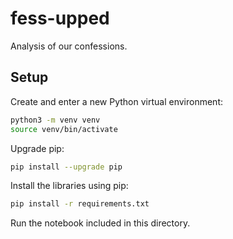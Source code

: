 # fess-upped

Analysis of our confessions.

## Setup

Create and enter a new Python virtual environment:
```bash
python3 -m venv venv
source venv/bin/activate
```

Upgrade pip:
```bash
pip install --upgrade pip
```

Install the libraries using pip:
```bash
pip install -r requirements.txt
```

Run the notebook included in this directory.
